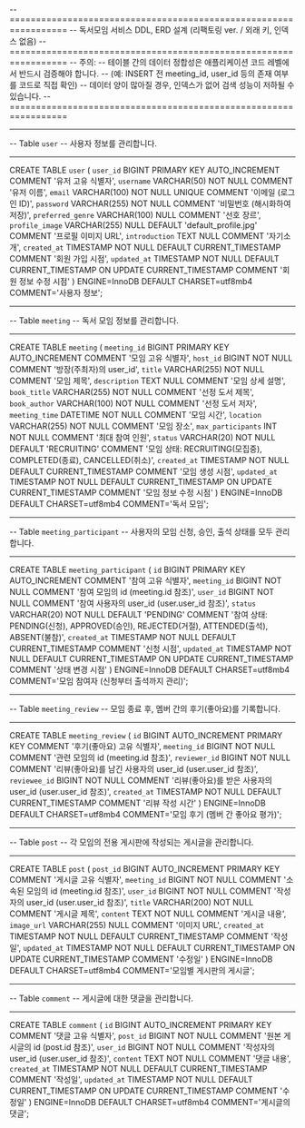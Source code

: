 

-- =================================================================
--  독서모임 서비스 DDL, ERD 설계 (리팩토링 ver. / 외래 키, 인덱스 없음)
-- =================================================================
-- 주의:
-- 테이블 간의 데이터 정합성은 애플리케이션 코드 레벨에서 반드시 검증해야 합니다.
-- (예: INSERT 전 meeting_id, user_id 등의 존재 여부를 코드로 직접 확인)
-- 데이터 양이 많아질 경우, 인덱스가 없어 검색 성능이 저하될 수 있습니다.
-- =================================================================

-- -----------------------------------------------------
-- Table `user`
-- 사용자 정보를 관리합니다.
-- -----------------------------------------------------
CREATE TABLE `user` (
`user_id`        BIGINT PRIMARY KEY AUTO_INCREMENT COMMENT '유저 고유 식별자',
`username`       VARCHAR(50) NOT NULL COMMENT '유저 이름',
`email`          VARCHAR(100) NOT NULL UNIQUE COMMENT '이메일 (로그인 ID)',
`password`       VARCHAR(255) NOT NULL COMMENT '비밀번호 (해시화하여 저장)',
`preferred_genre` VARCHAR(100) NULL COMMENT '선호 장르',
`profile_image`  VARCHAR(255) NULL DEFAULT 'default_profile.jpg' COMMENT '프로필 이미지 URL',
`introduction`   TEXT NULL COMMENT '자기소개',
`created_at`     TIMESTAMP NOT NULL DEFAULT CURRENT_TIMESTAMP COMMENT '회원 가입 시점',
`updated_at`     TIMESTAMP NOT NULL DEFAULT CURRENT_TIMESTAMP ON UPDATE CURRENT_TIMESTAMP COMMENT '회원 정보 수정 시점'
) ENGINE=InnoDB DEFAULT CHARSET=utf8mb4 COMMENT='사용자 정보';


-- -----------------------------------------------------
-- Table `meeting`
-- 독서 모임 정보를 관리합니다.
-- -----------------------------------------------------
CREATE TABLE `meeting` (
`meeting_id`    BIGINT PRIMARY KEY AUTO_INCREMENT COMMENT '모임 고유 식별자',
`host_id`          BIGINT NOT NULL COMMENT '방장(주최자)의 user_id',
`title`            VARCHAR(255) NOT NULL COMMENT '모임 제목',
`description`      TEXT NULL COMMENT '모임 상세 설명',
`book_title`       VARCHAR(255) NOT NULL COMMENT '선정 도서 제목',
`book_author`      VARCHAR(100) NOT NULL COMMENT '선정 도서 저자',
`meeting_time`     DATETIME NOT NULL COMMENT '모임 시간',
`location`         VARCHAR(255) NOT NULL COMMENT '모임 장소',
`max_participants` INT NOT NULL COMMENT '최대 참여 인원',
`status`           VARCHAR(20) NOT NULL DEFAULT 'RECRUITING' COMMENT '모임 상태: RECRUITING(모집중), COMPLETED(종료), CANCELLED(취소)',
`created_at`       TIMESTAMP NOT NULL DEFAULT CURRENT_TIMESTAMP COMMENT '모임 생성 시점',
`updated_at`       TIMESTAMP NOT NULL DEFAULT CURRENT_TIMESTAMP ON UPDATE CURRENT_TIMESTAMP COMMENT '모임 정보 수정 시점'
) ENGINE=InnoDB DEFAULT CHARSET=utf8mb4 COMMENT='독서 모임';


-- -----------------------------------------------------
-- Table `meeting_participant`
-- 사용자의 모임 신청, 승인, 출석 상태를 모두 관리합니다.
-- -----------------------------------------------------
CREATE TABLE `meeting_participant` (
`id`         BIGINT PRIMARY KEY AUTO_INCREMENT COMMENT '참여 고유 식별자',
`meeting_id` BIGINT NOT NULL COMMENT '참여 모임의 id (meeting.id 참조)',
`user_id`    BIGINT NOT NULL COMMENT '참여 사용자의 user_id (user.user_id 참조)',
`status`     VARCHAR(20) NOT NULL DEFAULT 'PENDING' COMMENT '참여 상태: PENDING(신청), APPROVED(승인), REJECTED(거절), ATTENDED(출석), ABSENT(불참)',
`created_at` TIMESTAMP NOT NULL DEFAULT CURRENT_TIMESTAMP COMMENT '신청 시점',
`updated_at` TIMESTAMP NOT NULL DEFAULT CURRENT_TIMESTAMP ON UPDATE CURRENT_TIMESTAMP COMMENT '상태 변경 시점'
) ENGINE=InnoDB DEFAULT CHARSET=utf8mb4 COMMENT='모임 참여자 (신청부터 출석까지 관리)';


-- -----------------------------------------------------
-- Table `meeting_review`
-- 모임 종료 후, 멤버 간의 후기(좋아요)를 기록합니다.
-- -----------------------------------------------------
CREATE TABLE `meeting_review` (
`id`           BIGINT AUTO_INCREMENT PRIMARY KEY COMMENT '후기(좋아요) 고유 식별자',
`meeting_id`   BIGINT NOT NULL COMMENT '관련 모임의 id (meeting.id 참조)',
`reviewer_id`  BIGINT NOT NULL COMMENT '리뷰(좋아요)를 남긴 사용자의 user_id (user.user_id 참조)',
`reviewee_id`  BIGINT NOT NULL COMMENT '리뷰(좋아요)를 받은 사용자의 user_id (user.user_id 참조)',
`created_at`   TIMESTAMP NOT NULL DEFAULT CURRENT_TIMESTAMP COMMENT '리뷰 작성 시간'
) ENGINE=InnoDB DEFAULT CHARSET=utf8mb4 COMMENT='모임 후기 (멤버 간 좋아요 평가)';


-- -----------------------------------------------------
-- Table `post`
-- 각 모임의 전용 게시판에 작성되는 게시글을 관리합니다.
-- -----------------------------------------------------
CREATE TABLE `post` (
`post_id`         BIGINT AUTO_INCREMENT PRIMARY KEY COMMENT '게시글 고유 식별자',
`meeting_id` BIGINT NOT NULL COMMENT '소속된 모임의 id (meeting.id 참조)',
`user_id`    BIGINT NOT NULL COMMENT '작성자의 user_id (user.user_id 참조)',
`title`      VARCHAR(200) NOT NULL COMMENT '게시글 제목',
`content`    TEXT NOT NULL COMMENT '게시글 내용',
`image_url`  VARCHAR(255) NULL COMMENT '이미지 URL',
`created_at` TIMESTAMP NOT NULL DEFAULT CURRENT_TIMESTAMP COMMENT '작성일',
`updated_at` TIMESTAMP NOT NULL DEFAULT CURRENT_TIMESTAMP ON UPDATE CURRENT_TIMESTAMP COMMENT '수정일'
) ENGINE=InnoDB DEFAULT CHARSET=utf8mb4 COMMENT='모임별 게시판의 게시글';


-- -----------------------------------------------------
-- Table `comment`
-- 게시글에 대한 댓글을 관리합니다.
-- -----------------------------------------------------
CREATE TABLE `comment` (
`id`         BIGINT AUTO_INCREMENT PRIMARY KEY COMMENT '댓글 고유 식별자',
`post_id`    BIGINT NOT NULL COMMENT '원본 게시글의 id (post.id 참조)',
`user_id`    BIGINT NOT NULL COMMENT '작성자의 user_id (user.user_id 참조)',
`content`    TEXT NOT NULL COMMENT '댓글 내용',
`created_at` TIMESTAMP NOT NULL DEFAULT CURRENT_TIMESTAMP COMMENT '작성일',
`updated_at` TIMESTAMP NOT NULL DEFAULT CURRENT_TIMESTAMP ON UPDATE CURRENT_TIMESTAMP COMMENT '수정일'
) ENGINE=InnoDB DEFAULT CHARSET=utf8mb4 COMMENT='게시글의 댓글';



